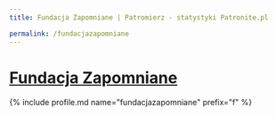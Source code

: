 ```yaml
---
title: Fundacja Zapomniane | Patromierz - statystyki Patronite.pl

permalink: /fundacjazapomniane
---
```


# [Fundacja Zapomniane](https://patronite.pl/fundacjazapomniane)

{% include profile.md name="fundacjazapomniane" prefix="f" %}
